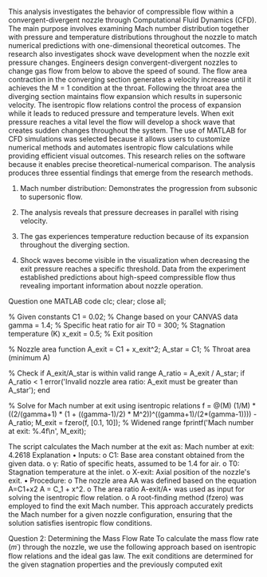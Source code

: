 This analysis investigates the behavior of compressible flow within a convergent-divergent nozzle through Computational Fluid Dynamics (CFD). The main purpose involves examining Mach number distribution together with pressure and temperature distributions throughout the nozzle to match numerical predictions with one-dimensional theoretical outcomes. The research also investigates shock wave development when the nozzle exit pressure changes.
Engineers design convergent-divergent nozzles to change gas flow from below to above the speed of sound. The flow area contraction in the converging section generates a velocity increase until it achieves the M = 1 condition at the throat. Following the throat area the diverging section maintains flow expansion which results in supersonic velocity. The isentropic flow relations control the process of expansion while it leads to reduced pressure and temperature levels. When exit pressure reaches a vital level the flow will develop a shock wave that creates sudden changes throughout the system.
The use of MATLAB for CFD simulations was selected because it allows users to customize numerical methods and automates isentropic flow calculations while providing efficient visual outcomes. This research relies on the software because it enables precise theoretical-numerical comparison.
The analysis produces three essential findings that emerge from the research methods.
1.	Mach number distribution: Demonstrates the progression from subsonic to supersonic flow.

2.	The analysis reveals that pressure decreases in parallel with rising velocity.
3.	The gas experiences temperature reduction because of its expansion throughout the diverging section.
4.	Shock waves become visible in the visualization when decreasing the exit pressure reaches a specific threshold.
Data from the experiment established predictions about high-speed compressible flow thus revealing important information about nozzle operation.


 Question one
MATLAB code
clc; clear; close all;

% Given constants
C1 = 0.02;             % Change based on your CANVAS data
gamma = 1.4;      % Specific heat ratio for air
T0 = 300;              % Stagnation temperature (K)
x_exit = 0.5;         % Exit position

% Nozzle area function
A_exit = C1 + x_exit^2;
A_star = C1;         % Throat area (minimum A)

% Check if A_exit/A_star is within valid range
A_ratio = A_exit / A_star;
if A_ratio < 1
    error('Invalid nozzle area ratio: A_exit must be greater than A_star');
end

% Solve for Mach number at exit using isentropic relations
f = @(M) (1/M) * ((2/(gamma+1) * (1 + ((gamma-1)/2) * M^2))^((gamma+1)/(2*(gamma-1)))) - A_ratio;
M_exit = fzero(f, [0.1, 10]); % Widened range
fprintf('Mach number at exit: %.4f\n', M_exit);


The script calculates the Mach number at the exit as:
Mach number at exit: 4.2618
Explanation
•	Inputs:
o	C1: Base area constant obtained from the given data.
o	γ: Ratio of specific heats, assumed to be 1.4 for air.
o	T0: Stagnation temperature at the inlet.
o	X-exit: Axial position of the nozzle's exit.
•	Procedure:
o	The nozzle area AA was defined based on the equation A=C1+x2 A = C_1 + x^2.
o	The area ratio A-exit/A⋆ was used as input for solving the isentropic flow relation.
o	A root-finding method (fzero) was employed to find the exit Mach number.
This approach accurately predicts the Mach number for a given nozzle configuration, ensuring that the solution satisfies isentropic flow conditions.

Question 2: Determining the Mass Flow Rate
To calculate the mass flow rate (𝑚˙) through the nozzle, we use the following approach based on isentropic flow relations and the ideal gas law. The exit conditions are determined for the given stagnation properties and the previously computed exit 

